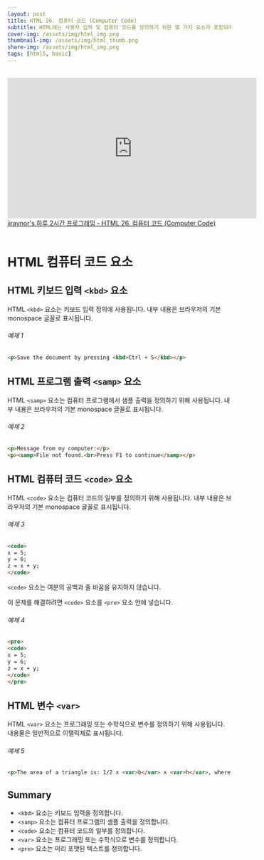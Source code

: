 ```yaml
---
layout: post
title: HTML 26. 컴퓨터 코드 (Computer Code)
subtitle: HTML에는 사용자 입력 및 컴퓨터 코드를 정의하기 위한 몇 가지 요소가 포함되어 있습니다.
cover-img: /assets/img/html_img.png
thumbnail-img: /assets/img/html_thumb.png
share-img: /assets/img/html_img.png
tags: [html5, basic]
---
```


<br>
<iframe width="560" height="315" src="https://www.youtube.com/embed/8dFGvMRk5-E" title="YouTube video player" frameborder="0" allow="accelerometer; autoplay; clipboard-write; encrypted-media; gyroscope; picture-in-picture" allowfullscreen></iframe>
<a href="https://youtu.be/8dFGvMRk5-E" target="_blank">jiraynor's 하루 2시간 프로그래밍 - HTML 26. 컴퓨터 코드 (Computer Code)</a>
<br>
<br>

# HTML 컴퓨터 코드 요소

## HTML 키보드 입력 ```<kbd>``` 요소

HTML ```<kbd>``` 요소는 키보드 입력 정의에 사용됩니다. 내부 내용은 브라우저의 기본 monospace 글꼴로 표시됩니다.

###### 예제 1

```html
<p>Save the document by pressing <kbd>Ctrl + S</kbd></p>
```

## HTML 프로그램 출력 ```<samp>``` 요소

HTML ```<samp>``` 요소는 컴퓨터 프로그램에서 샘플 출력을 정의하기 위해 사용됩니다. 내부 내용은 브라우저의 기본 monospace 글꼴로 표시됩니다.

###### 예제 2

```html
<p>Message from my computer:</p>
<p><samp>File not found.<br>Press F1 to continue</samp></p>
```

## HTML 컴퓨터 코드 ```<code>``` 요소

HTML ```<code>``` 요소는 컴퓨터 코드의 일부를 정의하기 위해 사용됩니다. 내부 내용은 브라우저의 기본 monospace 글꼴로 표시됩니다.

###### 예제 3

```html
<code>
x = 5;
y = 6;
z = x + y;
</code>
```

```<code>``` 요소는 여분의 공백과 줄 바꿈을 유지하지 않습니다.

이 문제를 해결하려면 ```<code>``` 요소를 ```<pre>``` 요소 안에 넣습니다.

###### 예제 4

```html
<pre>
<code>
x = 5;
y = 6;
z = x + y;
</code>
</pre>
```

## HTML 변수 ```<var>```

HTML ```<var>``` 요소는 프로그래밍 또는 수학식으로 변수를 정의하기 위해 사용됩니다. 내용물은 일반적으로 이탤릭체로 표시됩니다.

###### 예제 5

```html
<p>The area of a triangle is: 1/2 x <var>b</var> x <var>h</var>, where <var>b</var> is the base, and <var>h</var> is the vertical height.</p>
```

## Summary

+ ```<kbd>``` 요소는 키보드 입력을 정의합니다.
+ ```<samp>``` 요소는 컴퓨터 프로그램의 샘플 출력을 정의합니다.
+ ```<code>``` 요소는 컴퓨터 코드의 일부를 정의합니다.
+ ```<var>``` 요소는 프로그래밍 또는 수학식으로 변수를 정의합니다.
+ ```<pre>``` 요소는 미리 포맷된 텍스트를 정의합니다.
